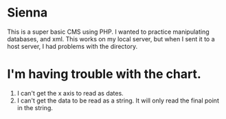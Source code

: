 # Sienna
This is a super basic CMS using PHP. I wanted to practice manipulating databases, and xml.
This works on my local server, but when I sent it to a host server, I had problems with the directory. 

# I'm having trouble with the chart.  
  1.  I can't get the x axis to read as dates.
  2.  I can't get the data to be read as a string.  It will only read the final point in the string.

